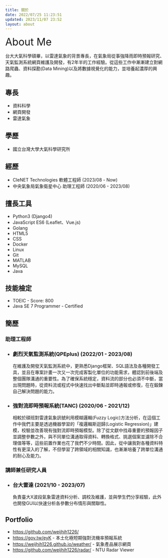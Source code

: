 ```yaml
---
title: 關於
date: 2022/07/25 11:23:51
updated: 2023/11/07 23:52
layout: about
---
```


<font size=6>About Me</font>

台大大氣科學碩畢，以雷達氣象的背景專長，在氣象局從事強降雨即時預報研究、天氣監測系統網頁維護及開發，有2年半的工作經驗。從這些工作中漸漸建立對網路爬蟲、資料探勘(Data Mining)以及將數據視覺化的能力，並培養起濃厚的興趣。

## 專長

- 資料科學
- 網頁開發
- 雷達氣象

## 學歷

- 國立台灣大學大氣科學研究所

## 經歷

- CIeNET Technologies 軟體工程師 (2023/08 - Now)
- 中央氣象局氣象衛星中心 助理工程師 (2020/06 - 2023/08)

## 擅長工具

- Python3 (Django4)
- JavaScript ES6 (Leaflet、Vue.js)
- Golang
- HTML5
- CSS
- Docker
- Linux
- Git
- MATLAB
- MySQL
- Java

## 技能檢定

- TOEIC - Score: 800
- Java SE 7 Programmer - Certified

## 簡歷

### 助理工程師
- ### <b>劇烈天氣監測系統(QPEplus)</b> (2022/01 - 2023/08)
  
  在維護及開發天氣監測系統中，更熟悉Django框架、SQL語法及各種開發工具，並且在專案計畫一次又一次完成客製化單位的功能需求，體認到前後端及整個團隊溝通的重要性。為了確保系統穩定，資料流的部分也必須不中斷，當出現問題時，從資料流或程式中快速找出中斷點並即時通報或修復，在在鍛鍊自己解決問題的能力。

- ### <b>強對流即時預報系統(TANC)</b> (2020/06 - 2021/12)

  相較於碩班對雷達氣象訊號利用模糊邏輯(Fuzzy Logic)方法分析，在這個工作中我們主要是透過機器學習的「複邏輯斯迴歸(Logistic Regression)」建模，校驗並改善現有強對流即時預報模型。除了從文獻中找尋重要的預報因子並調整參數之外，與不同單位溝通取得資料、轉換格式、挑選個案並濾除不合理值等等，這些前置作業也花了我們不少時間。因此，從中讓我對各種資料特性有更深入的了解，不但學習了跨領域的相關知識，也漸漸培養了跨單位溝通的耐心及能力。

### 講師兼任研究人員
- ### <b>台大雷達</b> (2021/10 - 2023/07)

  負責臺大X波段氣象雷達資料分析、調校及維護，並與學生們分享經驗，此外也開發GUI以快速分析各參數分布情形與關聯性。

## Portfolio

- https://github.com/weijhih1226/
- https://gov.tw/eyK - 本土化極短期強對流機率預報系統
- https://weijhih1226.github.io/weather/ - 氣象產品展示網頁
- https://github.com/weijhih1226/radar/ - NTU Radar Viewer
